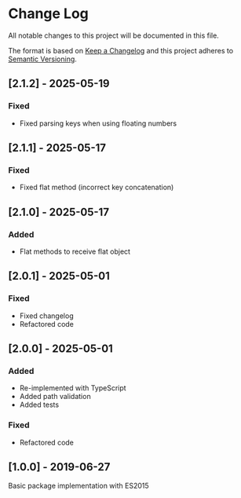 # Change Log

All notable changes to this project will be documented in this file.

The format is based on [Keep a Changelog](http://keepachangelog.com/)
and this project adheres to [Semantic Versioning](http://semver.org/).

## [2.1.2] - 2025-05-19

### Fixed

- Fixed parsing keys when using floating numbers

## [2.1.1] - 2025-05-17

### Fixed

- Fixed flat method (incorrect key concatenation)

## [2.1.0] - 2025-05-17

### Added

- Flat methods to receive flat object

## [2.0.1] - 2025-05-01

### Fixed

- Fixed changelog
- Refactored code

## [2.0.0] - 2025-05-01

### Added

- Re-implemented with TypeScript
- Added path validation
- Added tests

### Fixed

- Refactored code

## [1.0.0] - 2019-06-27

Basic package implementation with ES2015
